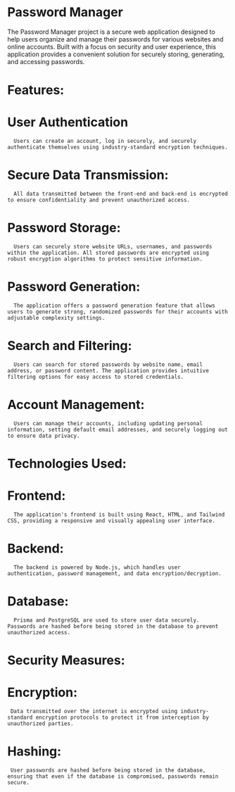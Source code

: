 #  Password Manager

The Password Manager project is a secure web application designed to help users organize and manage their passwords for various websites and online accounts. Built with a focus on security and user experience, this application provides a convenient solution for securely storing, generating, and accessing passwords.



# Features:
  # User Authentication
      Users can create an account, log in securely, and securely authenticate themselves using industry-standard encryption techniques.
  # Secure Data Transmission:
      All data transmitted between the front-end and back-end is encrypted to ensure confidentiality and prevent unauthorized access.
  # Password Storage:
      Users can securely store website URLs, usernames, and passwords within the application. All stored passwords are encrypted using robust encryption algorithms to protect sensitive information.
  # Password Generation: 
      The application offers a password generation feature that allows users to generate strong, randomized passwords for their accounts with adjustable complexity settings.
  # Search and Filtering:
      Users can search for stored passwords by website name, email address, or password content. The application provides intuitive filtering options for easy access to stored credentials.
  # Account Management: 
      Users can manage their accounts, including updating personal information, setting default email addresses, and securely logging out to ensure data privacy.

# Technologies Used:
  # Frontend: 
      The application's frontend is built using React, HTML, and Tailwind CSS, providing a responsive and visually appealing user interface.
  # Backend:
      The backend is powered by Node.js, which handles user authentication, password management, and data encryption/decryption.
  # Database:
      Prisma and PostgreSQL are used to store user data securely. Passwords are hashed before being stored in the database to prevent unauthorized access.

# Security Measures:
  # Encryption:
     Data transmitted over the internet is encrypted using industry-standard encryption protocols to protect it from interception by unauthorized parties.
  # Hashing:
     User passwords are hashed before being stored in the database, ensuring that even if the database is compromised, passwords remain secure.
